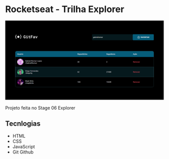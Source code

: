 # Rocketseat - Trilha Explorer

![preview](./.github/preview.png)

Projeto feita no Stage 06 Explorer

## Tecnlogias

- HTML
- CSS
- JavaScript
- Git Github